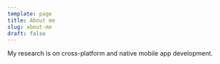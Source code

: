 ```yaml
---
template: page
title: About me
slug: about-me
draft: false
---
```

My research is on cross-platform and native mobile app development.
